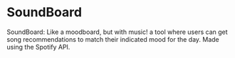 # SoundBoard
SoundBoard: Like a moodboard, but with music! a tool where users can get song recommendations to match their indicated mood for the day. Made using the Spotify API.
